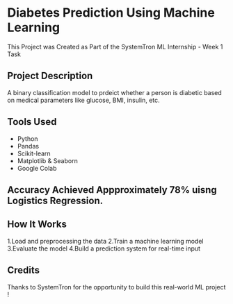 # Diabetes Prediction Using Machine Learning
This Project was Created as Part of the SystemTron ML Internship - Week 1 Task
## Project Description
A binary classification model to prdeict whether a person is diabetic based on medical parameters like glucose, BMI, insulin, etc.
## Tools Used
- Python
- Pandas
- Scikit-learn
- Matplotlib & Seaborn
- Google Colab
## Accuracy Achieved Appproximately **78%** uisng Logistics Regression.
## How It Works
1.Load and preprocessing the data
2.Train a machine learning model
3.Evaluate the model
4.Build a prediction system for real-time input
## Credits
Thanks to SystemTron for the opportunity to build this real-world ML project !
